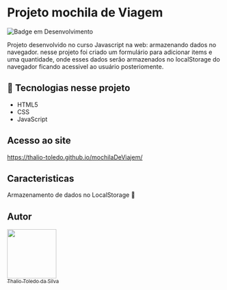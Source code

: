 # Projeto mochila de Viagem


![Badge em Desenvolvimento](http://img.shields.io/static/v1?label=STATUS&message=%20Concluido&color=blue&style=for-the-badge)

Projeto desenvolvido no curso Javascript na web: armazenando dados no navegador. nesse projeto foi criado um formulário para adicionar items e uma quantidade, onde esses dados serão armazenados no localStorage do navegador ficando acessivel ao usuário posteriomente.

## :hammer: Tecnologias nesse projeto

- HTML5 
- CSS
- JavaScript

## Acesso ao site

https://thalio-toledo.github.io/mochilaDeViajem/

## Caracteristicas
Armazenamento de dados no LocalStorage
:hammer: 



## Autor

 [<img src="https://avatars.githubusercontent.com/u/69974271?v=4" width=115><br><sub>Thalio Toledo da Silva</sub>](https://github.com/Thalio-Toledo) 
